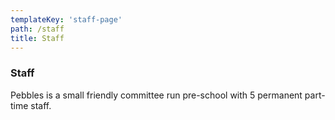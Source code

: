 ```yaml
---
templateKey: 'staff-page'
path: /staff
title: Staff
---
```


### Staff

Pebbles is a small friendly committee run pre-school with 5 permanent part-time staff.
